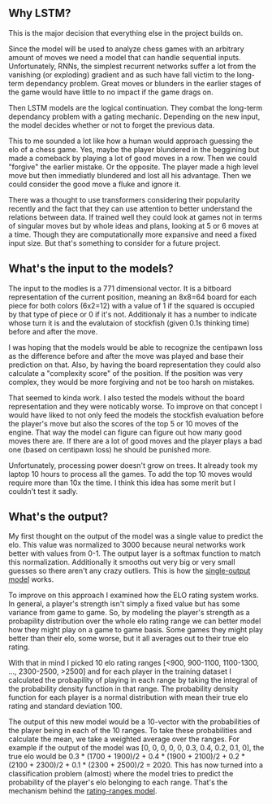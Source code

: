 ## Why LSTM?
This is the major decision that everything else in the project builds on.

Since the model will be used to analyze chess games with an arbitrary amount of moves we need a model that can handle sequential inputs. Unfortunately, RNNs, the simplest recurrent networks suffer a lot from the vanishing (or exploding) gradient and as such have fall victim to the long-term dependancy problem. Great moves or blunders in the earlier stages of the game would have little to no impact if the game drags on.

Then LSTM models are the logical continuation. They combat the long-term dependancy problem with a gating mechanic. Depending on the new input, the model decides whether or not to forget the previous data. 

This to me sounded a lot like how a human would approach guessing the elo of a chess game. Yes, maybe the player blundered in the beggining but made a comeback by playing a lot of good moves in a row. Then we could "forgive" the earlier mistake. Or the opposite. The player made a high level move but then immediatly blundered and lost all his advantage. Then we could consider the good move a fluke and ignore it.

There was a thought to use transformers considering their popularity recently and the fact that they can use attention to better understand the relations between data. If trained well they could look at games not in terms of singular moves but by whole ideas and plans, looking at 5 or 6 moves at a time. Though they are computationally more expansive and need a fixed input size. But that's something to consider for a future project.


## What's the input to the models?
The input to the modles is a 771 dimensional vector. It is a bitboard representation of the current position, meaning an 8x8=64 board for each piece for both colors (6x2=12) with a value of 1 if the squared is occupied by that type of piece or 0 if it's not. Additionaly it has a number to indicate whose turn it is and the evalutaion of stockfish (given 0.1s thinking time) before and after the move. 

I was hoping that the models would be able to recognize the centipawn loss as the difference before and after the move was played and base their prediction on that. Also, by having the board representation they could also calculate a "complexity score" of the position. If the position was very complex, they would be more forgiving and not be too harsh on mistakes.

That seemed to kinda work. I also tested the models without the board representation and they were noticably worse. To improve on that concept I would have liked to not only feed the models the stockfish evaluation before the player's move but also the scores of the top 5 or 10 moves of the engine. That way the model can figure can figure out how many good moves there are. If there are a lot of good moves and the player plays a bad one (based on centipawn loss) he should be punished more.

Unfortunately, processing power doesn't grow on trees. It already took my laptop 10 hours to process all the games. To add the top 10 moves would require more than 10x the time. I think this idea has some merit but I couldn't test it sadly.

## What's the output?
My first thought on the output of the model was a single value to predict the elo. This value was normalized to 3000 because neural networks work better with values from 0-1. The output layer is a softmax function to match this normalization. Additionally it smooths out very big or very small guesses so there aren't any crazy outliers. This is how the [single-output model](lstm_train_single_output.ipynb) works.

To improve on this approach I examined how the ELO rating system works. In general, a player's strength isn't simply a fixed value but has some variance from game to game. So, by modeling the player's strength as a probapility distribution over the whole elo rating range we can better model how they might play on a game to game basis. Some games they might play better than their elo, some worse, but it all averages out to their true elo rating. 

With that in mind I picked 10 elo rating ranges [<900, 900-1100, 1100-1300, ..., 2300-2500, >2500] and for each player in the training dataset I calculated the probapility of playing in each range by taking the integral of the probability density function in that range. The probability density function for each player is a normal distribution with mean their true elo rating and standard deviation 100. 

The output of this new model would be a 10-vector with the probabilities of the player being in each of the 10 ranges. To take these probabilities and calculate the mean, we take a weighted average over the ranges. For example if the output of the model was [0, 0, 0, 0, 0, 0.3, 0.4, 0.2, 0.1, 0], the true elo would be 0.3 * (1700 + 1900)/2 + 0.4 * (1900 + 2100)/2 + 0.2 * (2100 + 2300)/2 + 0.1 * (2300 + 2500)/2 = 2020. This has now turned into a classification problem (almost) where the model tries to predict the probability of the player's elo belonging to each range. That's the mechanism behind the [rating-ranges model](lstm_train_rating_ranges.ipynb).